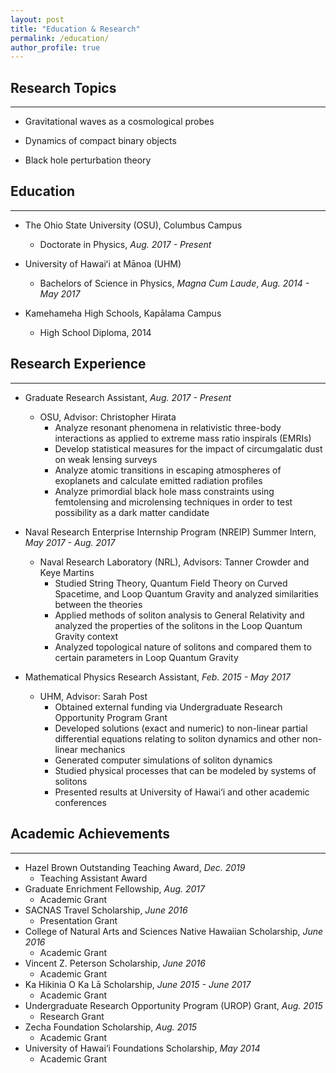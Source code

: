 ```yaml
---
layout: post
title: "Education & Research"
permalink: /education/
author_profile: true
---
```


## Research Topics
___

- Gravitational waves as a cosmological probes

- Dynamics of compact binary objects

- Black hole perturbation theory

## Education
___

- The Ohio State University (OSU), Columbus Campus
	- Doctorate in Physics, _Aug. 2017 - Present_

- University of Hawaiʻi at Mānoa (UHM)
	- Bachelors of Science in Physics, _Magna Cum Laude_, _Aug. 2014 - May 2017_

- Kamehameha High Schools, Kapālama Campus
	- High School Diploma, 2014

## Research Experience
___

- Graduate Research Assistant, _Aug. 2017 - Present_
	- OSU, Advisor: Christopher Hirata
		- Analyze resonant phenomena in relativistic three-body interactions as applied to extreme mass ratio inspirals (EMRIs)
		- Develop statistical measures for the impact of circumgalatic dust on weak lensing surveys
		- Analyze atomic transitions in escaping atmospheres of exoplanets and calculate emitted radiation profiles
		- Analyze primordial black hole mass constraints using femtolensing and microlensing techniques in order to test possibility as a dark matter candidate

- Naval Research Enterprise Internship Program (NREIP) Summer Intern, _May 2017 - Aug. 2017_
	- Naval Research Laboratory (NRL), Advisors: Tanner Crowder and Keye Martins
		- Studied String Theory, Quantum Field Theory on Curved Spacetime, and Loop Quantum Gravity and analyzed similarities between the theories
		- Applied methods of soliton analysis to General Relativity and analyzed the properties of the solitons in the Loop Quantum Gravity context
		- Analyzed topological nature of solitons and compared them to certain parameters in Loop Quantum Gravity

- Mathematical Physics Research Assistant, _Feb. 2015 - May 2017_
	- UHM, Advisor: Sarah Post
		- Obtained external funding via Undergraduate Research Opportunity Program Grant
		- Developed solutions (exact and numeric) to non-linear partial differential equations relating to soliton dynamics and other non-linear mechanics
		- Generated computer simulations of soliton dynamics
		- Studied physical processes that can be modeled by systems of solitons
		- Presented results at University of Hawai‘i and other academic conferences

## Academic Achievements
___

- Hazel Brown Outstanding Teaching Award, _Dec. 2019_
	- Teaching Assistant Award
- Graduate Enrichment Fellowship, _Aug. 2017_
	- Academic Grant
- SACNAS Travel Scholarship, _June 2016_
	- Presentation Grant
- College of Natural Arts and Sciences Native Hawaiian Scholarship, _June 2016_
	- Academic Grant
- Vincent Z. Peterson Scholarship, _June 2016_
	- Academic Grant
- Ka Hikinia O Ka Lā Scholarship, _June 2015 - June 2017_
	- Academic Grant
- Undergraduate Research Opportunity Program (UROP) Grant, _Aug. 2015_
	- Research Grant
- Zecha Foundation Scholarship, _Aug. 2015_
	- Academic Grant
- University of Hawai‘i Foundations Scholarship, _May 2014_
	- Academic Grant